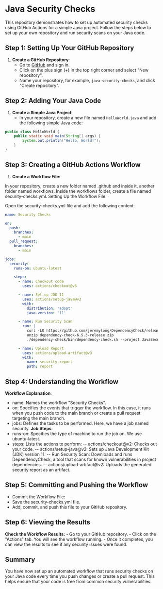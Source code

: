 # Java Security Checks

This repository demonstrates how to set up automated security checks using GitHub Actions for a simple Java project. Follow the steps below to set up your own repository and run security scans on your Java code.

## Step 1: Setting Up Your GitHub Repository

1. **Create a GitHub Repository**:
   - Go to [GitHub](https://github.com) and sign in.
   - Click on the plus sign (+) in the top right corner and select "New repository".
   - Name your repository, for example, `java-security-checks`, and click "Create repository".

## Step 2: Adding Your Java Code

1. **Create a Simple Java Project**:
   - In your repository, create a new file named `HelloWorld.java` and add the following simple Java code:

```java
public class HelloWorld {
    public static void main(String[] args) {
        System.out.println("Hello, World!");
    }
}
```

## Step 3: Creating a GitHub Actions Workflow
1. **Create a Workflow File:**

In your repository, create a new folder named .github and inside it, another folder named workflows.
Inside the workflows folder, create a file named security-checks.yml.
Setting Up the Workflow File:

Open the security-checks.yml file and add the following content:

```yaml
name: Security Checks

on:
  push:
    branches:
      - main
  pull_request:
    branches:
      - main

jobs:
  security:
    runs-on: ubuntu-latest

    steps:
      - name: Checkout code
        uses: actions/checkout@v3

      - name: Set up JDK 11
        uses: actions/setup-java@v3
        with:
          distribution: 'adopt'
          java-version: '11'

      - name: Run Security Scan
        run: |
          curl -LO https://github.com/jeremylong/DependencyCheck/releases/download/v6.5.3/dependency-check-6.5.3-release.zip
          unzip dependency-check-6.5.3-release.zip
          ./dependency-check/bin/dependency-check.sh --project JavaSecurityCheck --scan ./ --format HTML --out report --disableAssembly -v

      - name: Upload Report
        uses: actions/upload-artifact@v3
        with:
          name: security-report
          path: report
```

## Step 4: Understanding the Workflow
**Workflow Explanation**:
- name: Names the workflow "Security Checks".
- on: Specifies the events that trigger the workflow. In this case, it runs when you push code to the main branch or create a pull request targeting the main branch.
- jobs: Defines the tasks to be performed. Here, we have a job named security.
**Job Steps**:
- runs-on: Specifies the type of machine to run the job on. We use ubuntu-latest.
- steps: Lists the actions to perform:
 -- actions/checkout@v2: Checks out your code.
 -- actions/setup-java@v2: Sets up Java Development Kit (JDK) version 11.
 -- Run Security Scan: Downloads and runs DependencyCheck, a tool that scans for known vulnerabilities in project dependencies.
 -- actions/upload-artifact@v2: Uploads the generated security report as an artifact.

## Step 5: Committing and Pushing the Workflow
 - Commit the Workflow File:
 - Save the security-checks.yml file.
 - Add, commit, and push this file to your GitHub repository.


## Step 6: Viewing the Results
  **Check the Workflow Results:**
       - Go to your GitHub repository.
       - Click on the "Actions" tab. You will see the workflow running.
       - Once it completes, you can view the results to see if any security issues were found.
## Summary
You have now set up an automated workflow that runs security checks on your Java code every time you push changes or create a pull request. This helps ensure that your code is free from common security vulnerabilities.
